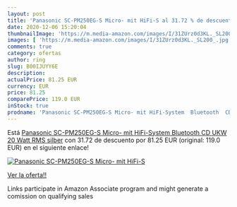 ```yaml
---
layout: post
title: 'Panasonic SC-PM250EG-S Micro- mit HiFi-S al 31.72 % de descuento'
date: 2020-12-06 15:20:04
thumbnailImage: 'https://m.media-amazon.com/images/I/31ZUrz0d3KL._SL200_.jpg'
images: [ 'https://m.media-amazon.com/images/I/31ZUrz0d3KL._SL200_.jpg' ]
comments: true
category: ofertas
author: ring
slug: B00IJUYY6E
description:
actualPrice: 81.25 EUR
currency: EUR
price: 81.25
comparePrice: 119.0 EUR
inStock: true
prodname: 'Panasonic SC-PM250EG-S Micro- mit HiFi-System  Bluetooth  CD  UKW   20 Watt RMS  silber'
---
```


Está [Panasonic SC-PM250EG-S Micro- mit HiFi-System  Bluetooth  CD  UKW   20 Watt RMS  silber](https://www.amazon.de/dp/B00IJUYY6E/?tag=tolees0ca-21) con 31.72 de descuento por 81.25 EUR (original: 119.0 EUR) en el siguiente enlace!

[![Panasonic SC-PM250EG-S Micro- mit HiFi-S](https://m.media-amazon.com/images/I/31ZUrz0d3KL._SL200_.jpg)](https://www.amazon.de/dp/B00IJUYY6E/?tag=tolees0ca-21)

[Ver la oferta!!](https://www.amazon.de/dp/B00IJUYY6E/?tag=tolees0ca-21)

Links participate in Amazon Associate program and might generate a comission on qualifying sales


